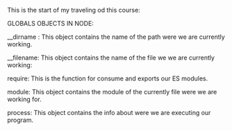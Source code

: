 This is the start of my traveling od this course:

GLOBALS OBJECTS IN NODE:

__dirname : This object contains the name of the path were we are currently working.

__filename: This object contains the name of the file we we are currently working:

require: This is the function for consume and exports our ES modules.

module:  This object contains the module of the currently file were we are working for.

process: This object contains the info about were we are executing our program.

